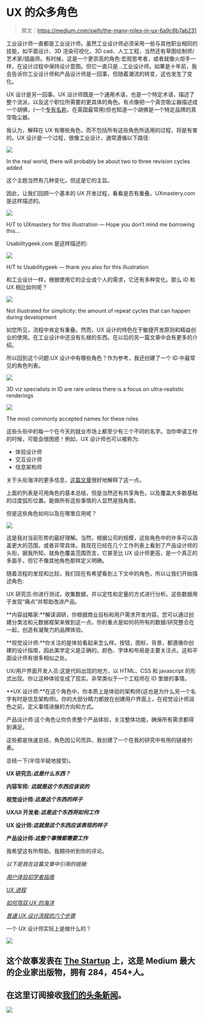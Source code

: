 # UX 的众多角色

> 原文：<https://medium.com/swlh/the-many-roles-in-ux-6a9c6b7ab231>

工业设计师一直都是工业设计师。虽然工业设计师必须采用一些与其他职业相同的技能，如平面设计、3D 渲染可视化、3D cad、人工工程，当然还有草图绘制师/艺术家/插画师。有时候，这是一个更崇高的角色:宏观思考者，或者就像火炬手一样，在设计过程中保持设计意图。但它一直只是…工业设计师。如果是十年前，我会告诉你工业设计师和产品设计师是一回事，但随着潮流的转变，这也发生了变化。

UX 设计是另一回事。UX 设计师既是一个通用术语，也是一个特定术语，描述了整个流派，以及这个职位所需要的更具体的角色。有点像把一个真空吸尘器描述成一个胡佛，(一个[专有名称](https://en.wikipedia.org/wiki/Generic_trademark)，在英国最常用)但也知道一个胡佛是一个特定品牌的真空吸尘器。

我认为，解释在 UX 有哪些角色，而不包括所有这些角色所适用的过程，将是有害的。UX 设计是一个过程，很像工业设计，通常遵循以下路径:

![](img/55c838f23d7d218b400945b42f24c278.png)

In the real world, there will probably be about two to three revision cycles added

这个主题当然有几种变化，但这是它的主旨。

因此，让我们回顾一个基本的 UX 开发过程，看看是否有重叠。UXmastery.com 是这样描述的。

![](img/033fe359d2390e6ea3a841e757c87833.png)

H/T to UXmastery for this illustration — Hope you don’t mind me borrowing this…

Usabilitygeek.com 是这样描述的:

![](img/4dbb0d06a44645c2821e696ecd2bf147.png)

H/T to Usabilitygeek — thank you also for this illustration

和工业设计一样，根据使用它的企业或个人的需求，它还有多种变化。那么 ID 和 UX 相比如何呢？

![](img/07379d5e51984af73194df3a2d89ac04.png)

Not illustrated for simplicity: the amount of repeat cycles that can happen during development

如您所见，流程中肯定有重叠。然而，UX 设计的特色在于敏捷开发原则和精益创业的使用。在工业设计中还没有扎根的东西。在以后的另一篇文章中会有更多的介绍。

所以回到这个问题:UX 设计中有哪些角色？作为参考，我还创建了一个 ID 中最常见的角色列表。

![](img/212ef03ea5b8d6c50057d6b7f9423742.png)

3D viz specialists in ID are rare unless there is a focus on ultra-realistic renderings

![](img/b8d04f61324beafa6b464c3e7db04e64.png)

The most commonly accepted names for these roles

这些头衔中的每一个在今天的就业市场上都至少有三个不同的名字。当你申请工作的时候，可能会很困惑！例如，UX 设计师也可以被称为:

*   体验设计师
*   交互设计师
*   信息架构师

关于头衔海洋的更多信息，[这篇文章](https://www.uxbeginner.com/how-to-navigate-the-ocean-of-ux-job-titles/)很好地解释了这一点。

上面的列表是可用角色的基本总结，但是当然还有共享角色，以及覆盖大多数基础的过度弧形位置。能做所有这些事情的人显然是独角兽。

但是这些角色如何以及在哪里应用呢？

![](img/f92585ae74761f01ddea55997afdb877.png)

这是我对当前形势的最好理解。当然，根据公司的规模，这些角色中的许多可以涵盖更大的范围，或者非常具体。我现在已经在几个工作列表上看到了产品设计师的头衔，据我所知，就角色覆盖范围而言，它甚至比 UX 设计师更高，是一个真正的多面手，但它不像其他角色那样定义明确。

随着流程的发现和比较，我们现在有希望看到上下文中的角色，所以让我们开始描述角色:

UX 研究员:你进行测试，收集数据，并以定性和定量的方式进行分析。这些数据用于发现“痛点”并帮助改进产品。

**内容战略家:**解读调研，你根据商业目标和用户需求开发内容。您可以通过创建分类法和元数据框架来做到这一点。你的重点是如何将所有的数据/研究整合在一起，创造有凝聚力的品牌体验。

**视觉设计师:**你关注的是体验看起来怎么样。按钮，图标，背景，都遵循你创建的设计指南，因此美学定义是正确的。颜色、字体和布局是主要关注点。这和平面设计师有很多相似之处。

UX/用户界面开发人员:这是代码出现的地方，以 HTML、CSS 和 javascript 的形式出现。你让这种体验变成了现实。非常类似于一个工程师在 ID 里做的事情。

**UX 设计师:**在这个角色中，你本质上是体验的架构师(这也是为什么另一个名字有时是信息架构师)。你的大部分精力都放在创建用户界面上，在视觉设计师润色之前，定义事情进展的方向和方式。

产品设计师:这个角色让你负责整个产品体验，关注整体功能，确保所有需求都得到满足。

这些都是快速总结，角色因公司而异。我创建了一个在我的研究中有用的链接列表。

总结一下(半信半疑地接受)。

**UX 研究员:*这是什么东西？***

**内容军师:** ***这就是这个东西应该说的***

**视觉设计师:*这是这个东西的样子***

**UX/UI 开发者:*这是这个东西将如何工作***

**UX 设计师:*这就是这个东西应该表现的样子***

**产品设计师:*这整个事情都需要工作***

我希望这有所帮助。我期待听到你的评论。

*以下是我在这篇文章中引用的链接:*

[*用户体验初学者指南*](https://usabilitygeek.com/ux-design-process-beginners-guide-user-experience/)

[*UX 进程*](https://uxmastery.com/resources/process/)

[*如何驾驭 UX 的海洋*](https://www.uxbeginner.com/how-to-navigate-the-ocean-of-ux-job-titles/)

[*普通 UX 设计流程的六个步骤*](https://blog.prototypr.io/a-common-product-ux-design-process-55af4ab5665e)

一个 UX 设计师实际上是做什么的？

![](img/731acf26f5d44fdc58d99a6388fe935d.png)

## 这个故事发表在 [The Startup](https://medium.com/swlh) 上，这是 Medium 最大的企业家出版物，拥有 284，454+人。

## 在这里订阅接收[我们的头条新闻](http://growthsupply.com/the-startup-newsletter/)。

![](img/731acf26f5d44fdc58d99a6388fe935d.png)